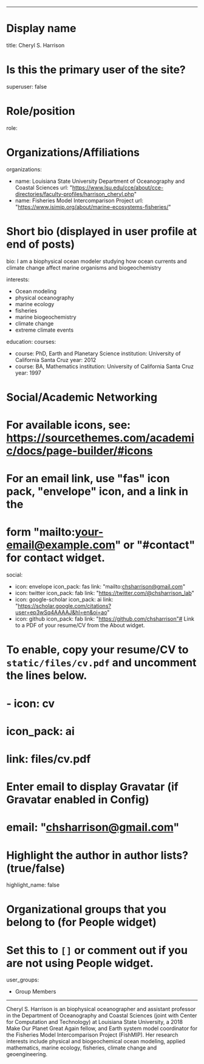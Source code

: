 
---
# Display name
title: Cheryl S. Harrison

# Is this the primary user of the site?
superuser: false

# Role/position
role:  

# Organizations/Affiliations
organizations:
- name: Louisiana State University Department of Oceanography and Coastal Sciences
  url: "https://www.lsu.edu/cce/about/cce-directories/faculty-profiles/harrison_cheryl.php"
- name: Fisheries Model Intercomparison Project
  url: "https://www.isimip.org/about/marine-ecosystems-fisheries/"
# Short bio (displayed in user profile at end of posts)
bio: I am a biophysical ocean modeler studying how ocean currents and climate change affect marine organisms and biogeochemistry


interests:
- Ocean modeling 
- physical oceanography 
- marine ecology 
- fisheries 
- marine biogeochemistry 
- climate change 
- extreme climate events 


education:
  courses:
  - course: PhD, Earth and Planetary Science
    institution: University of California Santa Cruz
    year: 2012
  - course: BA, Mathematics
    institution: University of California Santa Cruz
    year: 1997

# Social/Academic Networking
# For available icons, see: https://sourcethemes.com/academic/docs/page-builder/#icons
#   For an email link, use "fas" icon pack, "envelope" icon, and a link in the
#   form "mailto:your-email@example.com" or "#contact" for contact widget.
social:
- icon: envelope
  icon_pack: fas
  link: "mailto:chsharrison@gmail.com"
- icon: twitter
  icon_pack: fab
  link: "https://twitter.com/@chsharrison_lab"
- icon: google-scholar
  icon_pack: ai
  link: "https://scholar.google.com/citations?user=ep3wSq4AAAAJ&hl=en&oi=ao"
- icon: github
  icon_pack: fab
  link: "https://github.com/chsharrison"# Link to a PDF of your resume/CV from the About widget.
# To enable, copy your resume/CV to `static/files/cv.pdf` and uncomment the lines below.
# - icon: cv
#   icon_pack: ai
#   link: files/cv.pdf

# Enter email to display Gravatar (if Gravatar enabled in Config)
# email: "chsharrison@gmail.com"

# Highlight the author in author lists? (true/false)
highlight_name: false

# Organizational groups that you belong to (for People widget)
#   Set this to `[]` or comment out if you are not using People widget.
user_groups:
- Group Members
---

Cheryl S. Harrison is an biophysical oceanographer and assistant professor in the Department of Oceanography and Coastal Sciences (joint with Center for Computation and Technology) at Louisiana State University, a 2018 Make Our Planet Great Again fellow, and Earth system model coordinator for the Fisheries Model Intercomparison Project (FishMIP). Her research interests include physical and biogeochemical ocean modeling, applied mathematics, marine ecology, fisheries, climate change and geoengineering. 
